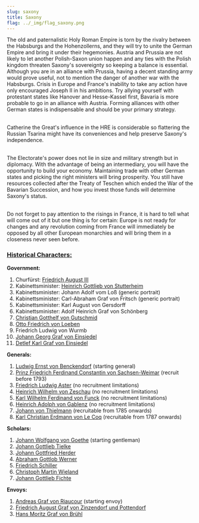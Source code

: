 ```yaml
---
slug: saxony
title: Saxony
flag: ../_img/flag_saxony.png
---
```


The old and paternalistic Holy Roman Empire is torn by the rivalry between the Habsburgs and the Hohenzollerns, and they will try to unite the German Empire and bring it under their hegemonies. Austria and Prussia are not likely to let another Polish-Saxon union happen and any ties with the Polish kingdom threaten Saxony's sovereignty so keeping a balance is essential. Although you are in an alliance with Prussia, having a decent standing army would prove useful, not to mention the danger of another war with the Habsburgs. Crisis in Europe and France's inability to take any action have only encouraged Joseph II in his ambitions. Try allying yourself with protestant states like Hanover and Hesse-Kassel first, Bavaria is more probable to go in an alliance with Austria. Forming alliances with other German states is indispensable and should be your primary strategy.

<br>Catherine the Great's influence in the HRE is considerable so flattering the Russian Tsarina might have its conveniences and help preserve Saxony's independence.

<br>The Electorate's power does not lie in size and military strength but in diplomacy. With the advantage of being an intermediary, you will have the opportunity to build your economy. Maintaining trade with other German states and picking the right ministers will bring prosperity. You still have resources collected after the Treaty of Teschen which ended the War of the Bavarian Succession, and how you invest those funds will determine Saxony's status.

<br>Do not forget to pay attention to the risings in France, it is hard to tell what will come out of it but one thing is for certain: Europe is not ready for changes and any revolution coming from France will immediately be opposed by all other European monarchies and will bring them in a closeness never seen before.

<h3><u>Historical Characters:</u></h3>

<p><strong>Government:</strong><br/> 
<img src="https://steamuserimages-a.akamaihd.net/ugc/970993917491782388/781FF971387DC572121917DD8901E5F593E63BD5/" alt="" /></p>

1. Churfürst: <a href="https://en.wikipedia.org/wiki/Frederick_Augustus_I_of_Saxony" target="_blank" rel="noopener">Friedrich August III</a>
2. Kabinettsminister: <a href="https://de.wikipedia.org/wiki/Heinrich_Gottlieb_von_Stutterheim" target="_blank" rel="noopener">Heinrich Gottlieb von Stutterheim</a>
3. Kabinettsminister: Johann Adolf vom Loß (generic portrait)
4. Kabinettsminister: Carl-Abraham Graf von Fritsch (generic portrait)
5. Kabinettsminister: Karl August von Gersdorff
6. Kabinettsminister: Adolf Heinrich Graf von Schönberg
7. <a href="https://de.wikipedia.org/wiki/Christian_Gotthelf_von_Gutschmid" target="_blank" rel="noopener">Christian Gotthelf von Gutschmid</a>
8. <a href="https://de.wikipedia.org/wiki/Otto_Ferdinand_von_Loeben" target="_blank" rel="noopener">Otto Friedrich von Loeben</a>
9. Friedrich Ludwig von Wurmb
10. <a href="https://de.wikipedia.org/wiki/Johann_Georg_Friedrich_von_Einsiedel" target="_blank" rel="noopener">Johann Georg Graf von Einsiedel</a>
11. <a href="https://de.wikipedia.org/wiki/Detlev_Carl_von_Einsiedel" target="_blank" rel="noopener">Detlef Karl Graf von Einsiedel</a></p>

<p><strong>Generals:</strong><br/> 
<img src="https://steamuserimages-a.akamaihd.net/ugc/970993917492692438/958D5B7E62B01791DD22969DBC68BB92048D76E9/" alt="" /><br /></p> 

1. <a href="https://de.wikipedia.org/wiki/Ludwig_Ernst_von_Benkendorf" target="_blank" rel="noopener">Ludwig Ernst von Benckendorf</a> (starting general)
2. <a href="https://en.wikipedia.org/wiki/Prince_Frederick_Ferdinand_Constantin_of_Saxe-Weimar-Eisenach" target="_blank" rel="noopener">Prinz Friedrich Ferdinand Constantin von Sachsen-Weimar</a> (recruit before 1793)
3. <a href="https://de.wikipedia.org/wiki/Friedrich_Ludwig_Aster" target="_blank" rel="noopener">Friedrich Ludwig Aster</a> (no recruitment limitations)
4. <a href="https://de.wikipedia.org/wiki/Heinrich_Wilhelm_von_Zeschau" target="_blank" rel="noopener">Heinrich Wilhelm von Zeschau</a> (no recruitment limitations)
5. <a href="https://de.wikipedia.org/wiki/Karl_Wilhelm_Ferdinand_von_Funck" target="_blank" rel="noopener">Karl Wilhelm Ferdinand von Funck</a> (no recruitment limitations)
6. <a href="https://de.wikipedia.org/wiki/Heinrich_Adolph_von_Gablenz" target="_blank" rel="noopener">Heinrich Adolph von Gablenz</a> (no recruitment limitations)
7. <a href="https://en.wikipedia.org/wiki/Johann_von_Thielmann" target="_blank" rel="noopener">Johann von Thielmann</a> (recruitable from 1785 onwards)
8. <a href="https://en.wikipedia.org/wiki/Karl_Christian_Erdmann_von_Le_Coq" target="_blank" rel="noopener">Karl Christian Erdmann von Le Coq</a> (recruitable from 1787 onwards)

<p><strong>Scholars:</strong><br/> 
<img src="https://steamuserimages-a.akamaihd.net/ugc/970993917488522002/A560E5C2116090EFF4696804311F138F7DFFE398/" alt="" /></p>

1. <a href="https://en.wikipedia.org/wiki/Johann_Wolfgang_von_Goethe" target="_blank" rel="noopener">Johann Wolfgang von Goethe</a> (starting gentleman)
2. <a href="https://en.wikipedia.org/wiki/Johann_Gottlieb_Tielke" target="_blank" rel="noopener">Johann Gottlieb Tielke</a>
3. <a href="https://en.wikipedia.org/wiki/Johann_Gottfried_Herder" target="_blank" rel="noopener">Johann Gottfried Herder</a>
4. <a href="https://en.wikipedia.org/wiki/Abraham_Gottlob_Werner" target="_blank" rel="noopener">Abraham Gottlob Werner</a>
5. <a href="https://en.wikipedia.org/wiki/Friedrich_Schiller" target="_blank" rel="noopener">Friedrich Schiller</a>
6. <a href="https://en.wikipedia.org/wiki/Christoph_Martin_Wieland" target="_blank" rel="noopener">Christoph Martin Wieland</a>
7. <a href="https://en.wikipedia.org/wiki/Johann_Gottlieb_Fichte" target="_blank" rel="noopener">Johann Gottlieb Fichte</a>

<p><strong>Envoys:</strong><br/> 
<img src="https://steamuserimages-a.akamaihd.net/ugc/970993917491766156/E3AEBD667F2DD31CC1E985981F303BC131765EF5/" alt="" /></p>

1. <a href="https://de.wikipedia.org/wiki/Andreas_von_Riaucour" target="_blank" rel="noopener">Andreas Graf von Riaucour</a> (starting envoy)
2. <a href="https://de.wikipedia.org/wiki/Friedrich_August_von_Zinzendorf" target="_blank" rel="noopener">Friedrich August Graf von Zinzendorf und Pottendorf</a>
3. <a href="https://en.wikipedia.org/wiki/Hans_Moritz_von_Br%C3%BChl" target="_blank" rel="noopener">Hans Moritz Graf von Brühl</a>
